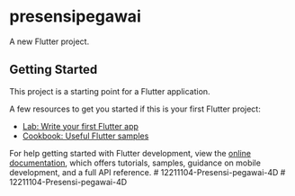 # presensipegawai

A new Flutter project.

## Getting Started

This project is a starting point for a Flutter application.

A few resources to get you started if this is your first Flutter project:

- [Lab: Write your first Flutter app](https://docs.flutter.dev/get-started/codelab)
- [Cookbook: Useful Flutter samples](https://docs.flutter.dev/cookbook)

For help getting started with Flutter development, view the
[online documentation](https://docs.flutter.dev/), which offers tutorials,
samples, guidance on mobile development, and a full API reference.
#   1 2 2 1 1 1 0 4 - P r e s e n s i - p e g a w a i - 4 D  
 #   1 2 2 1 1 1 0 4 - P r e s e n s i - p e g a w a i - 4 D  
 